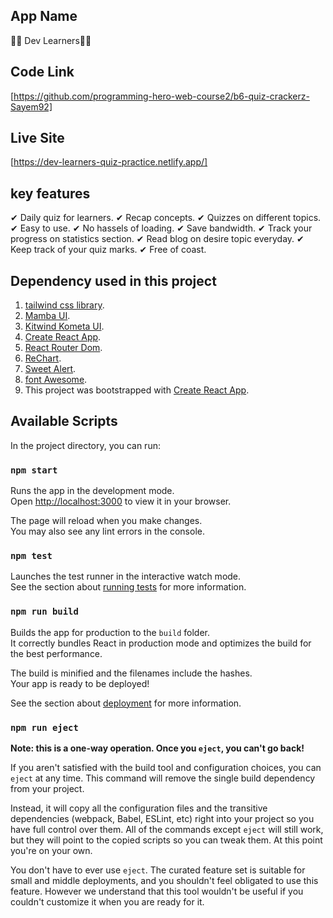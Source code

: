 ## App Name 
💚💚 Dev Learners💚💚

## Code Link
[https://github.com/programming-hero-web-course2/b6-quiz-crackerz-Sayem92]

## Live Site 
[https://dev-learners-quiz-practice.netlify.app/]

## key features
✔ Daily quiz for learners.
✔ Recap concepts.
✔ Quizzes on different topics.
✔ Easy to use.
✔ No hassels of loading.
✔ Save bandwidth.
✔ Track your progress on statistics section.
✔ Read blog on desire topic everyday.
✔ Keep track of your quiz marks.
✔ Free of coast.


## Dependency used in this project
1. [tailwind css library](https://tailwindcss.com/docs/installation).
2. [Mamba UI](https://www.mambaui.com/components).
3. [Kitwind  Kometa UI](https://kitwind.io/products/kometa/components/).
4. [Create React App](https://github.com/facebook/create-react-app).
5. [React Router Dom](https://reactrouter.com/en/main).
6. [ReChart](https://recharts.org/en-US/).
7. [Sweet Alert](https://sweetalert.js.org/guides/).
8. [font Awesome](https://fontawesome.com/v5/docs/web/use-with/react).
9. This project was bootstrapped with [Create React App](https://github.com/facebook/create-react-app).

## Available Scripts

In the project directory, you can run:

### `npm start`

Runs the app in the development mode.\
Open [http://localhost:3000](http://localhost:3000) to view it in your browser.

The page will reload when you make changes.\
You may also see any lint errors in the console.

### `npm test`

Launches the test runner in the interactive watch mode.\
See the section about [running tests](https://facebook.github.io/create-react-app/docs/running-tests) for more information.

### `npm run build`

Builds the app for production to the `build` folder.\
It correctly bundles React in production mode and optimizes the build for the best performance.

The build is minified and the filenames include the hashes.\
Your app is ready to be deployed!

See the section about [deployment](https://facebook.github.io/create-react-app/docs/deployment) for more information.

### `npm run eject`

**Note: this is a one-way operation. Once you `eject`, you can't go back!**

If you aren't satisfied with the build tool and configuration choices, you can `eject` at any time. This command will remove the single build dependency from your project.

Instead, it will copy all the configuration files and the transitive dependencies (webpack, Babel, ESLint, etc) right into your project so you have full control over them. All of the commands except `eject` will still work, but they will point to the copied scripts so you can tweak them. At this point you're on your own.

You don't have to ever use `eject`. The curated feature set is suitable for small and middle deployments, and you shouldn't feel obligated to use this feature. However we understand that this tool wouldn't be useful if you couldn't customize it when you are ready for it.




